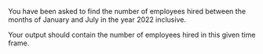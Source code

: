 You have been asked to find the number of employees hired between the months of January and July in the year 2022 inclusive.

Your output should contain the number of employees hired in this given time frame.